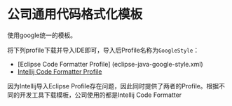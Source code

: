 # 公司通用代码格式化模板

使用google统一的模板。

将下列profile下载并导入IDE即可，导入后Profile名称为`GoogleStyle`：

* [Eclipse Code Formatter Profile] (eclipse-java-google-style.xml) 
* [Intellij Code Formatter Profile](intellij-java-google-style.xml)

因为Intellij导入Eclipse Profile存在问题，因此同时提供了两者的Profile。根据不同的开发工具下载模板，公司使用的都是Intellij Code Formatter
